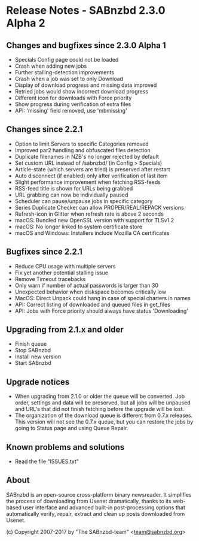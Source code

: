 Release Notes - SABnzbd 2.3.0 Alpha 2
=========================================================

## Changes and bugfixes since 2.3.0 Alpha 1
- Specials Config page could not be loaded
- Crash when adding new jobs
- Further stalling-detection improvements
- Crash when a job was set to only Download
- Display of download progress and missing data improved
- Retried jobs would show incorrect download progress
- Different icon for downloads with Force priority
- Show progress during verification of extra files
- API: 'missing' field removed, use 'mbmissing'


## Changes since 2.2.1
- Option to limit Servers to specific Categories removed
- Improved par2 handling and obfuscated files detection
- Duplicate filenames in NZB's no longer rejected by default
- Set custom URL instead of /sabnzbd/ (in Config > Specials)
- Article-state (which servers are tried) is preserved after restart
- Auto disconnect (if enabled) only after verification of last item
- Slight performance improvement when fetching RSS-feeds
- RSS-feed title is shown for URLs being grabbed
- URL grabbing can now be individually paused
- Scheduler can pause/unpause jobs in specific category
- Series Duplicate Checker can allow PROPER/REAL/REPACK versions
- Refresh-icon in Glitter when refresh rate is above 2 seconds
- macOS: Bundled new OpenSSL version with support for TLSv1.2
- macOS: No longer linked to system certificate store
- macOS and Windows: Installers include Mozilla CA certificates

## Bugfixes since 2.2.1
- Reduce CPU usage with multiple servers
- Fix yet another potential stalling issue
- Remove Timeout tracebacks
- Only warn if number of actual passwords is larger than 30
- Unexpected behavior when diskspace becomes critically low
- MacOS: Direct Unpack could hang in case of special charters in names
- API: Correct listing of downloaded and queued files in get_files
- API: Jobs with Force priority should always have status 'Downloading'

## Upgrading from 2.1.x and older
- Finish queue
- Stop SABnzbd
- Install new version
- Start SABnzbd

## Upgrade notices
- When upgrading from 2.1.0 or older the queue will be converted. Job order,
  settings and data will be preserved, but all jobs will be unpaused and
  URL's that did not finish fetching before the upgrade will be lost.
- The organization of the download queue is different from 0.7.x releases.
  This version will not see the 0.7.x queue, but you can restore the jobs
  by going to Status page and using Queue Repair.

## Known problems and solutions
- Read the file "ISSUES.txt"

## About
  SABnzbd is an open-source cross-platform binary newsreader.
  It simplifies the process of downloading from Usenet dramatically, thanks
  to its web-based user interface and advanced built-in post-processing options
  that automatically verify, repair, extract and clean up posts downloaded
  from Usenet.

  (c) Copyright 2007-2017 by "The SABnzbd-team" \<team@sabnzbd.org\>
